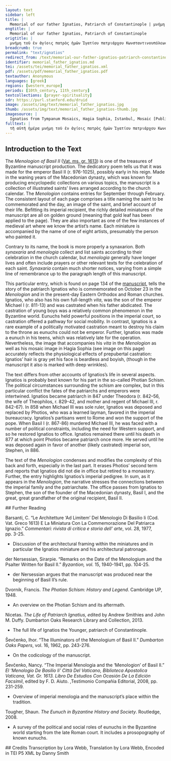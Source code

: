 ```yaml
---
layout: text
sidebar: left
title: |
  Memorial of our father Ignatios, Patriarch of Constantinople | μνήμη τοῦ ἐν ἁγίοις πατρὸς ἡμῶν Ἰγατίου πατριάρχου Κωνσταντινουπόλεως
engtitle: |
  Memorial of our father Ignatios, Patriarch of Constantinople
origtitle: |
  μνήμη τοῦ ἐν ἁγίοις πατρὸς ἡμῶν Ἰγατίου πατριάρχου Κωνσταντινουπόλεως
breadcrumb: true
permalink: "text/ignatios"
redirect_from: /text/memorial-our-father-ignatios-patriarch-constantinople
identifier: memorial_father_ignatios.md
tei: /assets/tei/memorial_father_ignatios.xml
pdf: /assets/pdf/memorial_father_ignatios.pdf
textauthor: Anonymous
languages: [greek]
regions: [western_europe]
periods: [10th_century, 11th_century]
textcollections: [prayer-spirituality]
sdr: https://purl.stanford.edu/druid 
image: /assets/img/text/memorial_father_ignatios.jpg
thumb: /assets/img/text/memorial_father_ignatios-thumb.jpg
imagesource: |
  Ignatios from Tympanum Mosaics, Hagia Sophia, Istanbul, Mosaic [Public Domain]
fulltext: |
  τῆ αὐτῆ ἡμέρα μνήμη τοῦ ἐν ἁγίοις πατρὸς ἡμῶν Ἰγατίου πατριάρχου Κωνσταντινουπόλεως· On the same day, the memorial of our father Ignatios, patriarch of Constantinople.The manuscript lists consecutively all saints commemorated on the same day. Ignatios’ feast day is October 23. Ὁ ἐν ἀγίοις πατὴρ ἡμῶν Ἰγνάτιος. γέγονε μὲν υἱὸς Μιχαὴλ βασιλέως· ἀδελφὸς δὲ Θεοφίλου καὶ ἔγγωνMinge transcribes ἒκγονος, grandson; "Menologium Basilianum, ex editione cardinalis Albani, pars I," in Leontos Diakonou Historia, edited by Jacques Paul Migne, Patrologiæ cursus completus, Series Græca (Turnhout: Typographi Brepols Editores Pontificii), ch 138, pg. 123-124.Νικηφόρου τῶν βασιλέων· Our father among the saints Ignatios was born son of emperor Michael;This refers to Michael I Rangabe (r. 811-13) and [was] brother of emperor TheophilosProbably Theophylact, eldest son of Michael I Rangabe.and grandson of emperor Nikephoros.Nikephoros I (r. 802-11) εὐνοῦχοσ δὲ γεγονώς·  εἶτα καὶ μοναχός. γέγονε καὶ ἡγούμενος τῆς μονῆς τοῦ Ἀρχαγγέλου τοῦ τότε μὲν ἐπιλεγομένου Ἀνατέλλοντος· νῦν δὲ Σατύρου· Having become a eunuch and then a monk, he also became hegoumenosThis refers to the abbot; head of the monasteryof the monastery of the Archangel, the one at that time called Anatellon (The Rising),This refers to Michael the Archangelnow, [the monastery] of Satyros.Just outside of Constantinople; See Barsanti and Alessandra Ricci, "The road from Baghdad to Byzantium and the case of the Bryas palace in Istanbul," in Byzantium in the Ninth Century: Dead or Alive?: Papers from the Thirtieth Spring Symposium of Byzantine Studies, Birmingham, March 1996, ed. Leslie Brubaker (Aldershot and Bookfield: Ashgate, 1998). εἶτα προεχειρίσθη και πατριάρχης Κωνσταντινουπόλεως· καὶ ἐκράτησεν ἔτη ἔνδεκα μῆνας πέντε· καὶ μετὰ ταῦτα ἐξεβλήθη ὑπὸ Μιχαὴλ βασιλέως·Barsanti transcribes this as βασι λεώς; C. Barsanti, "Le architetture ‘ad limitem’ del Menologio di Basilio II (Cod. Vat. Greco 1613) e la miniatura con la commemorazione del Patriarca Ignazio," Commentari: rivista di critica e storia dell' arte 28(1977): n. 67.ἀντ᾽ἀυτοῦ πατριάρχην ποιήσαντος. Φώτιον γενόμενον πρότερον μοναχόν· Then he was appointed patriarch of Constantinople, and he held the position for eleven years and five months; and after these things he was expelled by emperor Michael;This refers to Michael III (r. 842-67)in his place he made Photios, having first become a monk, patriarch.This is not the typical narrative for Ignatios; see intro. εἶτα ἐξεβλήθη καὶ αὐτὸς ὑπὸ Βασιλείου βασιλέως· καὶ ἀντικατέστη Ἰγνάτιος πάλιν· καὶ ἐπεσκόπησεν ἔτη ἔνδεκα· καὶ πάλιν ἐξεβλήθη. Then, he [Photios], too, was exiled by emperor Basil;This refers to Basil I (r. 867-86)and Ignatios was brought back again and held the office for eleven years and was overthrown again. καὶ ἐγένετο πατριάρχης Στέφανωος ὁ ἐν ἁγίοις υἱὸς Βασιλείου βασιλέως· And holy Stephen, the son of the emperor Basil, became patriarch. ὁ δὲ ἅγιος Ἰγάτιος ἀπελθὼν ἐν τῶ τοῦ Σατύρου μοναστηρίω καὶ καλῶς βιώσας ἐν εἰρήνη ἐτελειώθη: Thus, holy Ignatios went away to the monastery of Satyros, and living well, rested in peace. 
--- 
```

## Introduction to the Text 
<p>The <i>Menologion of Basil II </i>(<a href="https://digi.vatlib.it/view/MSS_Vat.gr.1613">Vat. ms. gr. 1613</a>) is one of the treasures of Byzantine manuscript production. The dedicatory poem tells us that it was made for the emperor Basil II (r. 976-1025), possibly early in his reign. Made in the waning years of the Macedonian dynasty, which was known for producing encyclopedic collections on various topics, the manuscript is a collection of illustrated saints’ lives arranged according to the church calendar. The <i>Menologion </i>contains entries for September through February. The consistent layout of each page comprises a title naming the saint to be commemorated and the day, an image of the saint, and brief account of their life. Befitting its imperial recipient, the richly detailed miniatures of the manuscript are all on golden ground (meaning that gold leaf has been applied to the page). They are also important as one of the few instances of medieval art where we know the artist’s name. Each miniature is accompanied by the name of one of eight artists, presumably the person who painted it.</p> <p>Contrary to its name, the book is more properly a synaxarion. Both <i>synaxaria</i> and <i>menologia</i> collect and list saints according to their celebration in the church calendar, but <i>menologia </i>generally have longer lives and often include prayers or other relevant texts for the celebration of each saint. <i>Synaxaria</i> contain much shorter notices, varying from a simple line of remembrance up to the paragraph length of this manuscript.</p> <p>This particular entry, which is found on page 134 of the <a href="https://digi.vatlib.it/view/MSS_Vat.gr.1613">manuscript</a>, tells the story of the patriarch Ignatios who is commemorated on October 23 in the <i>Menologion</i> and in the present-day Eastern Orthodox and Roman churches. Ignatios, who also has his own full-length <i>vita</i>, was the son of the emperor Michael I (r. 811-13) and was castrated when his father abdicated. The castration of young boys was a relatively common phenomenon in the Byzantine world. Eunuchs held powerful positions in the imperial court, so castration offered a pathway for social mobility. In contrast, Ignatios is a rare example of a politically motivated castration meant to destroy his claim to the throne as eunuchs could not be emperor. Further, Ignatios was made a eunuch in his teens, which was relatively late for the operation. Nevertheless, the image that accompanies his <i>vita</i> in the <i>Menologion </i>as well as his mosaic image in Hagia Sophia (see image on this page) accurately reflects the physiological effects of prepubertal castration: Ignatios’ hair is gray yet his face is beardless and boyish, (though in the manuscript it also is marked with deep wrinkles).</p> <p>The text differs from other accounts of Ignatios’s life in several aspects. Ignatios is probably best known for his part in the so-called Photian Schism. The political circumstances surrounding the schism are complex, but in this particular conflict the fates of the patriarchs and emperors were intertwined. Ignatios became patriarch in 847 under Theodora (r. 842–56, the wife of Theophilos, r. 829-42, and mother and regent of Michael III, r. 842-67). In 858 when Michael III was sole ruler, Ignatios was deposed and replaced by Photios, who was a learned layman, favored in the imperial bureaucracy. Ignatios’s partisans went to Rome and won the support of the pope. When Basil I (r. 867-86) murdered Michael III, he was faced with a number of political constraints, including the need for Western support, and so he restored Ignatios to office. Ignatios remained there until his death in 877 at which point Photios became patriarch once more. He served until he was deposed again in favor of another (likely castrated) imperial son, Stephen, in 886.</p> <p>The text of the <i>Menologion</i> condenses and modifies the complexity of this back and forth, especially in the last part. It erases Photios’ second term and reports that Ignatios did not die in office but retired to a monastery. Further, the entry highlights Ignatios’s imperial pedigree. In sum, as it appears in the <i>Menologion</i>, the narrative stresses the connections between the imperial family and the patriarchate. The office passes from Ignatios to Stephen, the son of the founder of the Macedonian dynasty, Basil I, and the great, great grandfather of the original recipient, Basil II.</p>
## Further Reading 
<p>Barsanti, C. “Le Architetture ‘Ad Limitem’ Del Menologio Di Basilio Ii (Cod. Vat. Greco 1613) E La Miniatura Con La Commemorazione Del Patriarca Ignazio.” <i>Commentari: rivista di critica e storia dell' arte</i>, vol. 28, 1977, pp. 3-25.</p> <ul> <li>Discussion of the architectural framing within the miniatures and in particular the Ignatios miniature and his architectural patronage.</li> </ul> <p>der Nersessian, Sirarpie. “Remarks on the Date of the Menologium and the Psalter Written for Basil II.” <i>Byzantion, vol. </i>15, 1940-1941, pp. 104-25.</p> <ul> <li>der Nersessian argues that the manuscript was produced near the beginning of Basil II’s rule.</li> </ul> <p>Dvornik, Francis. <i>The Photian Schism: History and Legend</i>. Cambridge UP, 1948.</p> <ul> <li>An overview on the Photian Schism and its aftermath.</li> </ul> <p>Nicetas. <i>The Life of Patriarch Ignatius, e</i>dited by Andrew Smithies and John M. Duffy. Dumbarton Oaks Research Library and Collection, 2013.</p> <ul> <li>The full life of Ignatios the Younger, patriarch of Constantinople.</li> </ul> <p>Ševčenko, Ihor. “The Illuminators of the Menologium of Basil II.” <i>Dumbarton Oaks Papers</i>, vol. 16, 1962, pp. 243-276.</p> <ul> <li>On the codicology of the manuscript.</li> </ul> <p>Ševčenko, Nancy. “The Imperial Menologia and the ‘Menologion’ of Basil II.” <i>El ‘Menologio De Basilio Ii’ Città Del Vaticano, Biblioteca Apostolica Vaticana, Vat. Gr. 1613. Libro De Estudios Con Ocasión De La Edición Facsímil</i>, edited by F. D. Aiuto. ,Testimonio Compañía Editorial, 2008, pp. 231-259.</p> <ul> <li>Overview of imperial menologia and the manuscript’s place within the tradition.</li> </ul> <p>Tougher, Shaun. <i>The Eunuch in Byzantine History and Society</i>. Routledge, 2008.</p> <ul> <li>A survey of the political and social roles of eunuchs in the Byzantine world starting from the late Roman court. It includes a prosopography of known eunuchs.</li> </ul>
## Credits
Transcription by Lora Webb, Translation by Lora Webb, Encoded in TEI P5 XML by Danny Smith
